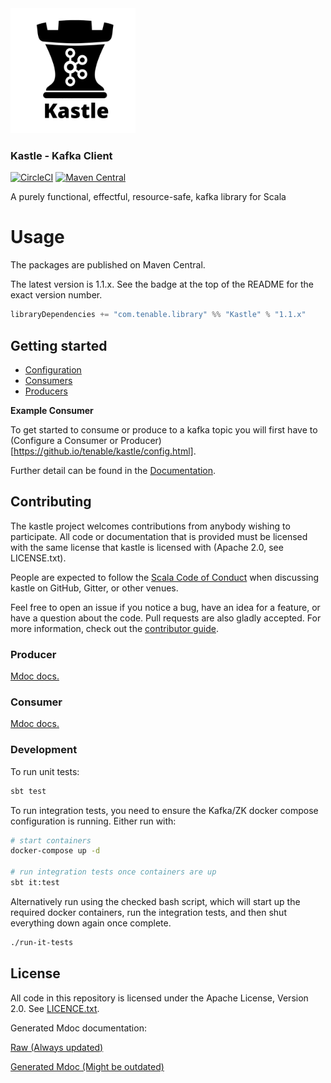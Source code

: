 <img src="https://raw.githubusercontent.com/tenable/Kastle/master/docs/KASTLE.png" alt="Kastle" width="200" height="200">

### Kastle - Kafka Client


[![CircleCI](https://circleci.com/gh/tenable/Kastle.svg?style=svg)](https://circleci.com/gh/tenable/Kastle)
[![Maven Central](https://maven-badges.herokuapp.com/maven-central/com.tenable/kastle_2.13/badge.svg)](https://maven-badges.herokuapp.com/maven-central/com.tenable/kastle_2.13)

A purely functional, effectful, resource-safe, kafka library for Scala

# Usage

The packages are published on Maven Central.

The latest version is 1.1.x. See the badge at the top of the README for the exact version number.

```scala
libraryDependencies += "com.tenable.library" %% "Kastle" % "1.1.x"
```

## Getting started

- [Configuration](site/config.md)
- [Consumers](site/consumers.md)
- [Producers](site/producers.md)

**Example Consumer**

To get started to consume or produce to a kafka topic you will first have to (Configure a Consumer or Producer)[https://github.io/tenable/kastle/config.html].

Further detail can be found in the [Documentation](https://tenable.github.io/Kastle).

## Contributing

The kastle project welcomes contributions from anybody wishing to participate. All code or documentation that is provided must be licensed with the same license that kastle is licensed with (Apache 2.0, see LICENSE.txt).

People are expected to follow the [Scala Code of Conduct](./CODE_OF_CONDUCT.md) when discussing kastle on GitHub, Gitter, or other venues.

Feel free to open an issue if you notice a bug, have an idea for a feature, or have a question about the code. Pull requests are also gladly accepted. For more information, check out the [contributor guide](./CONTRIBUTING.md).

<!-- **Temporary publishing instructions:**

Manually bump version then from sbt console:
`+publish`

The "+" is important -- it publishes the 2.12 version as well as the 2.13 version. -->


### Producer
[Mdoc docs.](./client/Producer.md)

### Consumer
[Mdoc docs.](./client/Consumer.md)

### Development

To run unit tests:

```bash
sbt test
```

To run integration tests, you need to ensure the Kafka/ZK docker compose configuration is running. Either run with:

```bash
# start containers
docker-compose up -d

# run integration tests once containers are up
sbt it:test
```

Alternatively run using the checked bash script, which will start up the required docker containers, run the integration tests, and then shut everything down again once complete.

```bash
./run-it-tests
```

## License

All code in this repository is licensed under the Apache License, Version 2.0. See [LICENCE.txt](./LICENSE.txt).

Generated Mdoc documentation:

[Raw (Always updated)](./docs/README.md)

[Generated Mdoc (Might be outdated)](./kafka-lib-docs/README.md)
